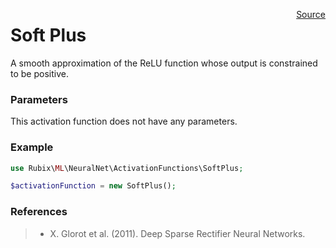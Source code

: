 <span style="float:right;"><a href="https://github.com/RubixML/RubixML/blob/master/src/NeuralNet/ActivationFunctions/SoftPlus.php">Source</a></span>

# Soft Plus
A smooth approximation of the ReLU function whose output is constrained to be positive.

### Parameters
This activation function does not have any parameters.

### Example
```php
use Rubix\ML\NeuralNet\ActivationFunctions\SoftPlus;

$activationFunction = new SoftPlus();
```

### References
>- X. Glorot et al. (2011). Deep Sparse Rectifier Neural Networks.